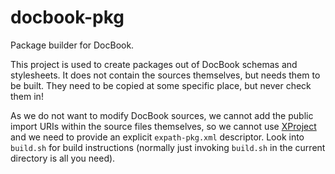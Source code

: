 docbook-pkg
===========

Package builder for DocBook.

This project is used to create packages out of DocBook schemas and
stylesheets. It does not contain the sources themselves, but needs
them to be built.  They need to be copied at some specific place, but
never check them in!

As we do not want to modify DocBook sources, we cannot add the public
import URIs within the source files themselves, so we cannot use
[XProject](http://expath.org/modules/xproject/) and we need to provide
an explicit `expath-pkg.xml` descriptor.  Look into `build.sh` for
build instructions (normally just invoking `build.sh` in the current
directory is all you need).
